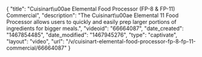 {
    "title": "Cuisinart\u00ae Elemental Food Processor (FP-8 & FP-11) Commercial",
    "description": "The Cuisinart\u00ae Elemental 11 Food Processor allows users to quickly and easily prep larger portions of ingredients for bigger meals.",
    "videoid": "66664087",
    "date_created": "1467854485",
    "date_modified": "1467945276",
    "type": "captivate",
    "layout": "video",
    "url": "\/v\/cuisinart-elemental-food-processor-fp-8-fp-11-commercial\/66664087"
}